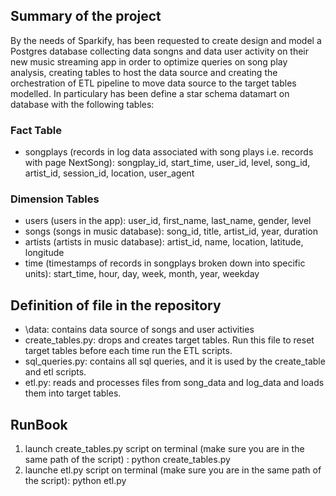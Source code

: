 
## Summary of the project

By the needs of Sparkify, has been requested to create design and model a Postgres database collecting data songns and data user activity on their new music streaming app in order to optimize queries on song play analysis, creating tables to host the data source and creating the orchestration of ETL pipeline to move data source to the target tables modelled.
In particulary has been define a star schema datamart on database with the following tables:

### Fact Table
- songplays (records in log data associated with song plays i.e. records with page NextSong): songplay_id, start_time, user_id, level, song_id, artist_id, session_id, location, user_agent
### Dimension Tables
- users (users in the app): user_id, first_name, last_name, gender, level
- songs (songs in music database): song_id, title, artist_id, year, duration
- artists (artists in music database): artist_id, name, location, latitude, longitude
- time (timestamps of records in songplays broken down into specific units): start_time, hour, day, week, month, year, weekday

## Definition of file in the repository

- \data: contains data source of songs and user activities
- create_tables.py: drops and creates target tables. Run this file to reset target tables before each time run the ETL scripts.
- sql_queries.py: contains all sql queries, and it is used by the create_table and etl scripts.
- etl.py: reads and processes files from song_data and log_data and loads them into target tables.

## RunBook

1. launch create_tables.py script on terminal (make sure you are in the same path of the script) : python create_tables.py
2. launche etl.py script on terminal (make sure you are in the same path of the script): python etl.py
